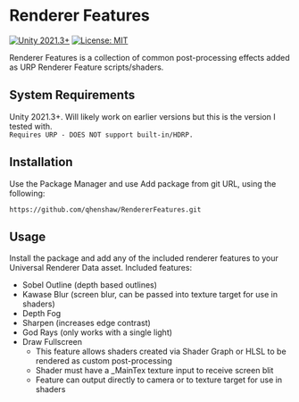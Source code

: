 # Renderer Features
[![Unity 2021.3+](https://img.shields.io/badge/unity-2020.1%2B-blue.svg)](https://unity3d.com/get-unity/download)
[![License: MIT](https://img.shields.io/badge/License-MIT-brightgreen.svg)](LICENSE.md)

Renderer Features is a collection of common post-processing effects added as URP Renderer Feature scripts/shaders.

## System Requirements
Unity 2021.3+. Will likely work on earlier versions but this is the version I tested with.  
`Requires URP - DOES NOT support built-in/HDRP.`

## Installation
Use the Package Manager and use Add package from git URL, using the following: 
```
https://github.com/qhenshaw/RendererFeatures.git
```

## Usage
Install the package and add any of the included renderer features to your Universal Renderer Data asset.
Included features:
- Sobel Outline (depth based outlines)
- Kawase Blur (screen blur, can be passed into texture target for use in shaders)
- Depth Fog
- Sharpen (increases edge contrast)
- God Rays (only works with a single light)
- Draw Fullscreen
  - This feature allows shaders created via Shader Graph or HLSL to be rendered as custom post-processing
  - Shader must have a _MainTex texture input to receive screen blit
  - Feature can output directly to camera or to texture target for use in shaders
